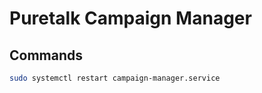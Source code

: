 # Puretalk Campaign Manager
## Commands
```bash
sudo systemctl restart campaign-manager.service
```
